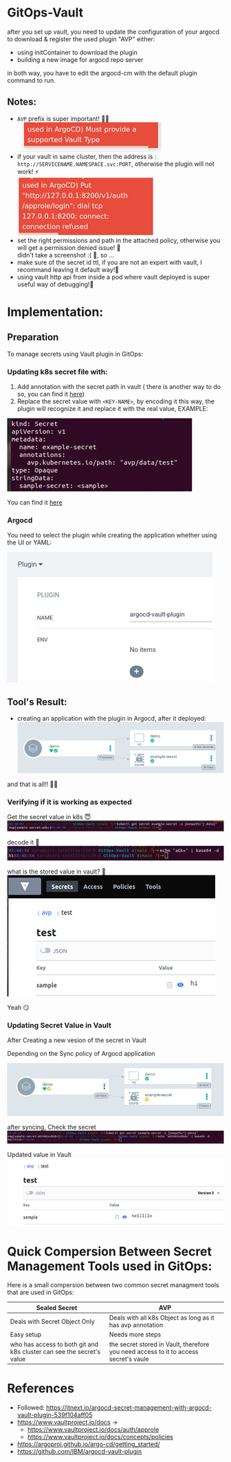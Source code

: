 # GitOps-Vault
after you set up vault, you need to update the configuration of your argocd to download & register the used plugin "AVP" either:
- using initContainer to download the plugin 
- building a new image for argocd repo server

in both way, you have to edit the argocd-cm with the default plugin command to run.

## Notes:
- `AVP` prefix is super important! :rotating_light::fire:   
![Image 1](image/avp-prefix.png)   
- if your vault in same cluster, then the address is : `http://SERVICENAME.NAMESPACE.svc:PORT`, otherwise the plugin will not work! :zap:   
![Image 2](image/address.png)   
- set the right permissions and path in the attached policy, otherwise you will get a permission denied issue! :stop_sign:   
didn't take a screenshot :( :grimacing:, so ...   
- make sure of the secret id ttl, if you are not an expert with vault, I recommand leaving it default way!:vertical_traffic_light:   
- using vault http api from inside a pod where vault deployed is super useful way of debugging!:construction:   

# Implementation:

## Preparation
To manage secrets using Vault plugin in GitOps:   

### Updating k8s secret file with:
1. Add annotation with the secret path in vault ( there is another way to do so, you can find it [here](https://github.com/IBM/argocd-vault-plugin#how-it-works))   
2. Replace the secret value with `<KEY-NAME>`, by encoding it this way, the plugin will recognize it and replace it with the real value, EXAMPLE:   

![Image 3](image/secret-yaml.png)   

You can find it [here](https://github.com/saloyiana/demo)   

### Argocd 
You need to select the plugin while creating the application whether using the UI or YAML:   

![Image 4](image/argocd-plugin.png)   

## Tool's Result:

- creating an application with the plugin in Argocd, after it deployed:   
![Image 5](image/argocd.png)   

and that is all!! :woman_juggling:   

### Verifying if it is working as expected

Get the secret value in k8s :innocent:   
![Image 6](image/secret-value.png)   

decode it :thinking:   
![Image 7](image/decoded-secret.png)   

what is the stored value in vault? :raised_eyebrow:   
![Image 8](image/vault.png)   

Yeah :smirk:  

### Updating Secret Value in Vault

After Creating a new vesion of the secret in Vault   

Depending on the Sync policy of Argocd application  

![Image 9](image/argocd-updated.png)   

after syncing, Check the secret    
![Image 10](image/secret-updated.png)   

Updated value in Vault   
![Image 11](image/vault-updated.png)   


# Quick Compersion Between Secret Management Tools used in GitOps: 

Here is a small compersion between two common secret managment tools that are used in GitOps:

| Sealed Secret | AVP           |
| ------------- | ------------- |
| Deals with Secret Object Only  | Deals with all k8s Object as long as it has avp annotation  |
| Easy setup | Needs more steps  |
| who has access to both git and k8s cluster can see the secret's value | the secret stored in Vault, therefore you need access to it to access secret's vaule 

# References
- Followed: https://itnext.io/argocd-secret-management-with-argocd-vault-plugin-539f104aff05
- https://www.vaultproject.io/docs -> 
  - https://www.vaultproject.io/docs/auth/approle
  - https://www.vaultproject.io/docs/concepts/policies
- https://argoproj.github.io/argo-cd/getting_started/
- https://github.com/IBM/argocd-vault-plugin


